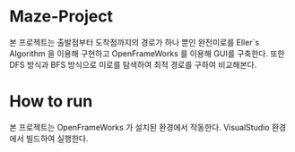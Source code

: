 # Maze-Project
본 프로젝트는 출발점부터 도착점까지의 경로가 하나 뿐인 완전미로를 Eller`s Algorithm 을 이용해 구현하고
OpenFrameWorks 를 이용해 GUI를 구축한다. 또한 DFS 방식과 BFS 방식으로 미로를 탐색하여 최적 경로를 구하여 비교해본다.

# How to run

본 프로젝트는 OpenFrameWorks 가 설치된 환경에서 작동한다. 
VisualStudio 환경에서 빌드하여 실행한다.
